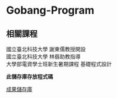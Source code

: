 # Gobang-Program

## 相關課程
國立臺北科技大學 謝東儒教授開設  
國立臺北科技大學 林翡助教指導  
大學部電資學士班新生暑期課程 基礎程式設計

**此儲存庫存放程式碼**

[成果儲存庫](https://github.com/chingyen06/Gobang)
